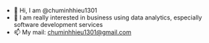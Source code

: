 - 👋 Hi, I am @chuminhhieu1301
- 👀 I am really interested in business using data analytics, especially software development services
- 📫 My mail: chuminhhieu1301@gmail.com 

<!---
chuminhhieu1301/chuminhhieu1301 is a ✨ special ✨ repository because its `README.md` (this file) appears on your GitHub profile.
You can click the Preview link to take a look at your changes.
--->
